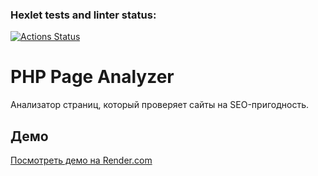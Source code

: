 ### Hexlet tests and linter status:
[![Actions Status](https://github.com/MiranaM/php-project-9/actions/workflows/hexlet-check.yml/badge.svg)](https://github.com/MiranaM/php-project-9/actions)

# PHP Page Analyzer

Анализатор страниц, который проверяет сайты на SEO-пригодность.

## Демо

[Посмотреть демо на Render.com](https://php-project-9-wwre.onrender.com)